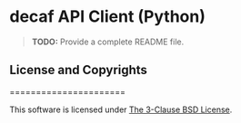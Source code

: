 # decaf API Client (Python)

> **TODO:** Provide a complete README file.

## License and Copyrights
======================

This software is licensed under [The 3-Clause BSD
License](https://opensource.org/licenses/BSD-3-Clause).
